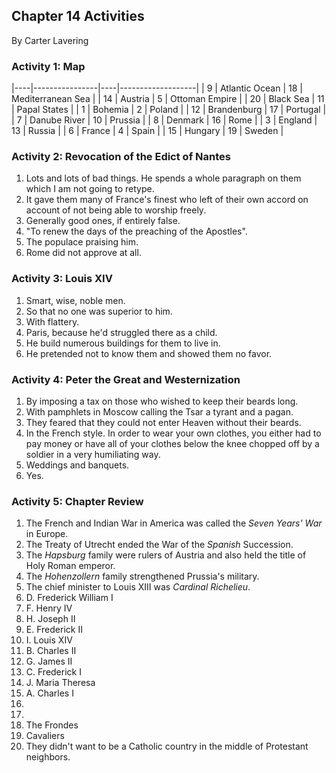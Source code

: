 ## Chapter 14 Activities

By Carter Lavering

### Activity 1: Map

|----|----------------|----|-------------------|
| 9  | Atlantic Ocean | 18 | Mediterranean Sea |
| 14 | Austria        | 5  | Ottoman Empire    |
| 20 | Black Sea      | 11 | Papal States      |
| 1  | Bohemia        | 2  | Poland            |
| 12 | Brandenburg    | 17 | Portugal          |
| 7  | Danube River   | 10 | Prussia           |
| 8  | Denmark        | 16 | Rome              |
| 3  | England        | 13 | Russia            |
| 6  | France         | 4  | Spain             |
| 15 | Hungary        | 19 | Sweden            |

### Activity 2: Revocation of the Edict of Nantes

1. Lots and lots of bad things. He spends a whole paragraph on them which I am not going to retype.
2. It gave them many of France's finest who left of their own accord on account of not being able to worship freely.
3. Generally good ones, if entirely false.
4. "To renew the days of the preaching of the Apostles".
5. The populace praising him.
6. Rome did not approve at all.

### Activity 3: Louis XIV

1. Smart, wise, noble men.
2. So that no one was superior to him.
3. With flattery.
4. Paris, because he'd struggled there as a child.
5. He build numerous buildings for them to live in.
6. He pretended not to know them and showed them no favor.

### Activity 4: Peter the Great and Westernization

1. By imposing a tax on those who wished to keep their beards long.
2. With pamphlets in Moscow calling the Tsar a tyrant and a pagan.
3. They feared that they could not enter Heaven without their beards.
4. In the French style. In order to wear your own clothes, you either had to pay money or have all of your clothes below the knee chopped off by a soldier in a very humiliating way.
5. Weddings and banquets.
6. Yes.

### Activity 5: Chapter Review

1.  The French and Indian War in America was called the _Seven Years' War_ in Europe.
2.  The Treaty of Utrecht ended the War of the _Spanish_ Succession.
3.  The _Hapsburg_ family were rulers of Austria and also held the title of Holy Roman emperor.
4.  The _Hohenzollern_ family strengthened Prussia's military.
5.  The chief minister to Louis XIII was _Cardinal Richelieu_.
6.  D. Frederick William I
7.  F. Henry IV
8.  H. Joseph II
9.  E. Frederick II
10. I. Louis XIV
11. B. Charles II
12. G. James II
13. C. Frederick I
14. J. Maria Theresa
15. A. Charles I
16.
17.
18. The Frondes
19. Cavaliers
20. They didn't want to be a Catholic country in the middle of Protestant neighbors.
